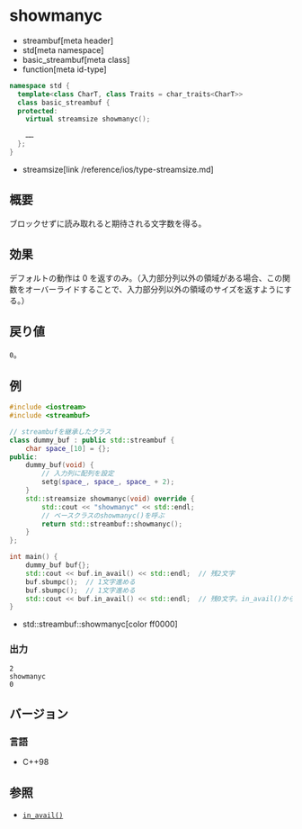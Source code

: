 # showmanyc
* streambuf[meta header]
* std[meta namespace]
* basic_streambuf[meta class]
* function[meta id-type]

```cpp
namespace std {
  template<class CharT, class Traits = char_traits<CharT>>
  class basic_streambuf {
  protected:
    virtual streamsize showmanyc();

    ……
  };
}
```
* streamsize[link /reference/ios/type-streamsize.md]

## 概要
ブロックせずに読み取れると期待される文字数を得る。

## 効果
デフォルトの動作は 0 を返すのみ。（入力部分列以外の領域がある場合、この関数をオーバーライドすることで、入力部分列以外の領域のサイズを返すようにする。）

## 戻り値
`0`。

## 例
```cpp example
#include <iostream>
#include <streambuf>

// streambufを継承したクラス
class dummy_buf : public std::streambuf {
    char space_[10] = {};
public:
    dummy_buf(void) {
        // 入力列に配列を設定
        setg(space_, space_, space_ + 2);
    }
    std::streamsize showmanyc(void) override {
        std::cout << "showmanyc" << std::endl;
        // ベースクラスのshowmanyc()を呼ぶ
        return std::streambuf::showmanyc();
    }
};

int main() {
    dummy_buf buf{};
    std::cout << buf.in_avail() << std::endl;  // 残2文字
    buf.sbumpc();  // 1文字進める
    buf.sbumpc();  // 1文字進める
    std::cout << buf.in_avail() << std::endl;  // 残0文字。in_avail()からshowmanyc()が呼ばれる
}
```
* std::streambuf::showmanyc[color ff0000]

### 出力
```
2
showmanyc
0
```

## バージョン
### 言語
- C++98

## 参照
- [`in_avail()`](in_avail.md)

